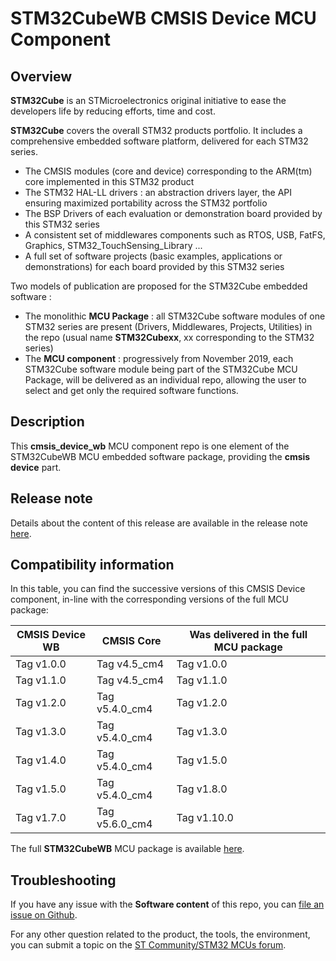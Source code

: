 # STM32CubeWB CMSIS Device MCU Component

## Overview

**STM32Cube** is an STMicroelectronics original initiative to ease the developers life by reducing efforts, time and cost.

**STM32Cube** covers the overall STM32 products portfolio. It includes a comprehensive embedded software platform, delivered for each STM32 series.
   * The CMSIS modules (core and device) corresponding to the ARM(tm) core implemented in this STM32 product
   * The STM32 HAL-LL drivers : an abstraction drivers layer, the API ensuring maximized portability across the STM32 portfolio
   * The BSP Drivers of each evaluation or demonstration board provided by this STM32 series
   * A consistent set of middlewares components such as RTOS, USB, FatFS, Graphics, STM32_TouchSensing_Library ...
   * A full set of software projects (basic examples, applications or demonstrations) for each board provided by this STM32 series

Two models of publication are proposed for the STM32Cube embedded software :
   * The monolithic **MCU Package** : all STM32Cube software modules of one STM32 series are present (Drivers, Middlewares, Projects, Utilities) in the repo (usual name **STM32Cubexx**, xx corresponding to the STM32 series)
   * The **MCU component** : progressively from November 2019, each STM32Cube software module being part of the STM32Cube MCU Package, will be delivered as an individual repo, allowing the user to select and get only the required software functions.

## Description

This **cmsis_device_wb** MCU component repo is one element of the STM32CubeWB MCU embedded software package, providing the **cmsis device** part.

## Release note

Details about the content of this release are available in the release note [here](https://htmlpreview.github.io/?https://github.com/STMicroelectronics/cmsis_device_wb/blob/master/Release_Notes.html).

## Compatibility information

In this table, you can find the successive versions of this CMSIS Device component, in-line with the corresponding versions of the full MCU package:

CMSIS Device WB | CMSIS Core     | Was delivered in the full MCU package
--------------- | ----------     | -------------------------------------
Tag v1.0.0      | Tag v4.5_cm4   | Tag v1.0.0
Tag v1.1.0      | Tag v4.5_cm4   | Tag v1.1.0
Tag v1.2.0      | Tag v5.4.0_cm4 | Tag v1.2.0
Tag v1.3.0      | Tag v5.4.0_cm4 | Tag v1.3.0
Tag v1.4.0      | Tag v5.4.0_cm4 | Tag v1.5.0
Tag v1.5.0      | Tag v5.4.0_cm4 | Tag v1.8.0
Tag v1.7.0      | Tag v5.6.0_cm4 | Tag v1.10.0

The full **STM32CubeWB** MCU package is available [here](https://github.com/STMicroelectronics/STM32CubeWB).

## Troubleshooting
If you have any issue with the **Software content** of this repo, you can [file an issue on Github](https://github.com/STMicroelectronics/cmsis_device_wb/issues/new).

For any other question related to the product, the tools, the environment, you can submit a topic on the [ST Community/STM32 MCUs forum](https://community.st.com/s/group/0F90X000000AXsASAW/stm32-mcus).